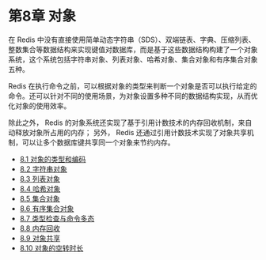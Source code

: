# 第8章 对象

在 Redis 中没有直接使用简单动态字符串（SDS）、双端链表、字典、压缩列表、整数集合等数据结构来实现键值对数据库，而是基于这些数据结构构建了一个对象系统，这个系统包括字符串对象、列表对象、哈希对象、集合对象和有序集合对象五种。

Redis 在执行命令之前，可以根据对象的类型来判断一个对象是否可以执行给定的命令。还可以针对不同的使用场景，为对象设置多种不同的数据结构实现，从而优化对象的使用效率。

除此之外， Redis 的对象系统还实现了基于引用计数技术的内存回收机制，来自动释放对象所占用的内存； 另外， Redis 还通过引用计数技术实现了对象共享机制，可以让多个数据库键共享同一个对象来节约内存。

- [8.1 对象的类型和编码](https://github.com/zhu-rundong/redis-notes/blob/main/Chapter8/8.1.md)
- [8.2 字符串对象](https://github.com/zhu-rundong/redis-notes/blob/main/Chapter8/8.2.md)
- [8.3 列表对象](https://github.com/zhu-rundong/redis-notes/blob/main/Chapter8/8.3.md)
- [8.4 哈希对象](https://github.com/zhu-rundong/redis-notes/blob/main/Chapter8/8.4.md)
- [8.5 集合对象](https://github.com/zhu-rundong/redis-notes/blob/main/Chapter8/8.5.md)
- [8.6 有序集合对象](https://github.com/zhu-rundong/redis-notes/blob/main/Chapter8/8.6.md)
- [8.7 类型检查与命令多态](https://github.com/zhu-rundong/redis-notes/blob/main/Chapter8/8.7.md)
- [8.8 内存回收](https://github.com/zhu-rundong/redis-notes/blob/main/Chapter8/8.8.md)
- [8.9 对象共享](https://github.com/zhu-rundong/redis-notes/blob/main/Chapter8/8.9.md)
- [8.10 对象的空转时长](https://github.com/zhu-rundong/redis-notes/blob/main/Chapter8/8.10.md)